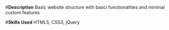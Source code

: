 #**Description**
Basic website structure with basci functionalities and minimal custom features

#**Skills Used**
HTML5, CSS3, jQuery